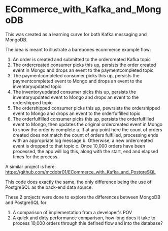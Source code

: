 # ECommerce_with_Kafka_and_MongoDB
 
This was created as a learning curve for both Kafka messaging and MongoDB.

The idea is meant to illustrate a barebones ecommerce example flow:
1. An order is created and submitted to the ordercreated Kafka topic
2. The ordercreated consumer picks this up, persists the order created event in Mongo and drops an event to the paymentcompleted topic
3. The paymentcompleted consumer picks this up, persists the paymentcompleted event to Mongo and drops an event to the inventoryupdated topic
4. The inventoryupdated consumer picks this up, persists the inventoryupdated event to Mongo and drops an event to the ordershipped topic
5. The ordershipped consumer picks this up, pewrsists the ordershipped event to Mongo and drops an event to the orderfulfilled topic
6. The orderfulfilled consumer picks this up, persists the orderfulfilled event to Mongo, then updates the original ordercreated event in Mongo to show the order is complete
 a. If at any point here the count of orders created does not match the count of orders fulfilled, processing ends with an appropriate log message
 b. Otherwise, a new ordercreated event is dropped to that topic
 c. Once 10,000 orders have been processed, the app will log this, along with the start, end and elapsed times for the process.
 
A similar project is here: https://github.com/mcdobr01/ECommerce_with_Kafka_and_PostgreSQL

This code does exactly the same, the only difference being the use of PostgreSQL as the back-end data source.

These 2 projects were done to explore the differences between MongoDB and PostgreSQL for
1. A comparison of implementation from a developer's POV
2. A quick and dirty performance comparison, how long does it take to process 10,000 orders through thie defined flow and into the database?

